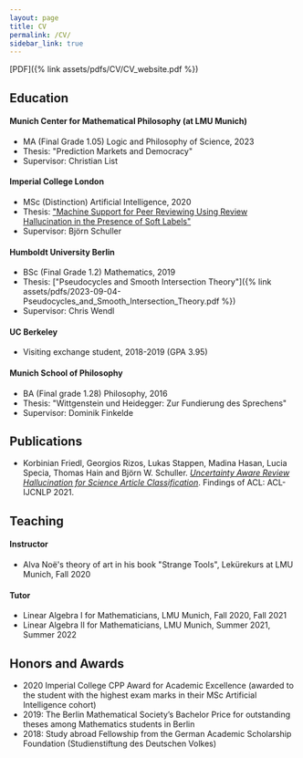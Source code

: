 ```yaml
---
layout: page
title: CV
permalink: /CV/
sidebar_link: true
---
```

[PDF]({% link assets/pdfs/CV/CV_website.pdf %})

## Education
#### Munich Center for Mathematical Philosophy (at LMU Munich)
- MA (Final Grade 1.05) Logic and Philosophy of Science, 2023
- Thesis: "Prediction Markets and Democracy"
- Supervisor: Christian List

#### Imperial College London
- MSc (Distinction) Artificial Intelligence, 2020
- Thesis: ["Machine Support for Peer Reviewing Using Review Hallucination in the Presence of Soft Labels"](https://aclanthology.org/2021.findings-acl.443/)
- Supervisor: Björn Schuller

#### Humboldt University Berlin
- BSc (Final Grade 1.2) Mathematics, 2019
- Thesis: ["Pseudocycles and Smooth Intersection Theory"]({% link assets/pdfs/2023-09-04-Pseudocycles_and_Smooth_Intersection_Theory.pdf %})
- Supervisor: Chris Wendl

#### UC Berkeley
- Visiting exchange student, 2018-2019 (GPA 3.95)

#### Munich School of Philosophy
- BA (Final grade 1.28) Philosophy, 2016
- Thesis: "Wittgenstein und Heidegger: Zur Fundierung des Sprechens"
- Supervisor: Dominik Finkelde

## Publications
-  Korbinian Friedl, Georgios Rizos, Lukas Stappen, Madina Hasan, Lucia Specia, Thomas Hain and Björn W. Schuller. [*Uncertainty Aware Review Hallucination for Science Article Classification*](https://aclanthology.org/2021.findings-acl.443/). Findings of ACL: ACL-IJCNLP 2021.

## Teaching
#### Instructor
- Alva Noë's theory of art in his book "Strange Tools", Lekürekurs at LMU Munich, Fall 2020

#### Tutor
- Linear Algebra I for Mathematicians, LMU Munich, Fall 2020, Fall 2021
- Linear Algebra II for Mathematicians, LMU Munich, Summer 2021, Summer 2022

## Honors and Awards
- 2020 Imperial College CPP Award for Academic Excellence (awarded to the student with the highest exam marks in their MSc Artificial Intelligence cohort)
- 2019: The Berlin Mathematical Society’s Bachelor Price for outstanding theses among Mathematics students in Berlin
- 2018: Study abroad Fellowship from the German Academic Scholarship Foundation (Studienstiftung des Deutschen Volkes)


<!-- <object data="CV_website.pdf" width="100%" height="1000" type='application/pdf'/> -->